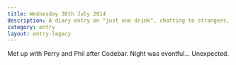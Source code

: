 ```yaml
---
title: Wednesday 30th July 2014
description: A diary entry on "just one drink", chatting to strangers, and surprising myself
category: entry
layout: entry-legacy
---
```


Met up with Perry and Phil after Codebar. Night was eventful&hellip; Unexpected.
